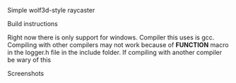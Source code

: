 Simple wolf3d-style raycaster

Build instructions

Right now there is only support for windows. Compiler this uses is gcc. Compiling with other compilers may not work because of __FUNCTION__ macro in the logger.h file in the include folder. If compiling with another compiler be wary of this

Screenshots 
